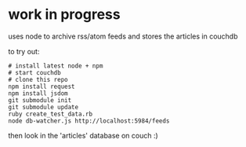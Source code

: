 # work in progress

uses node to archive rss/atom feeds and stores the articles in couchdb

to try out:

    # install latest node + npm
    # start couchdb
    # clone this repo
    npm install request
    npm install jsdom
    git submodule init
    git submodule update
    ruby create_test_data.rb
    node db-watcher.js http://localhost:5984/feeds

then look in the 'articles' database on couch :)